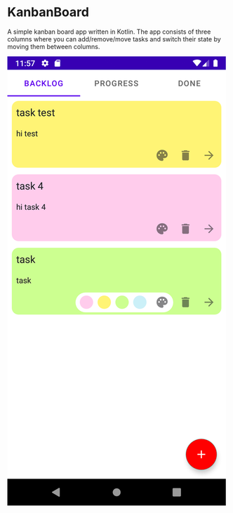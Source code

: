 # KanbanBoard
A simple kanban board app written in Kotlin. The app consists of three columns where you can add/remove/move tasks and switch their state by moving them between columns.

![screenshot](Screenshot.png)
